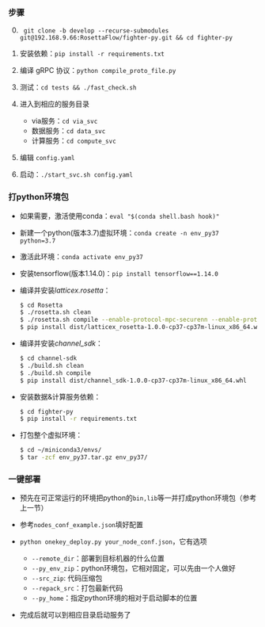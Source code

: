 ### 步骤
0. ` git clone -b develop --recurse-submodules git@192.168.9.66:RosettaFlow/fighter-py.git && cd fighter-py`
1. 安装依赖：`pip install -r requirements.txt`
2. 编译 gRPC 协议：`python compile_proto_file.py`
3. 测试：`cd tests && ./fast_check.sh`
4. 进入到相应的服务目录

     * via服务：`cd via_svc`
     * 数据服务：`cd data_svc`
     * 计算服务：`cd compute_svc`
5. 编辑 `config.yaml`
6. 启动：`./start_svc.sh config.yaml`



### 打python环境包

* 如果需要，激活使用conda：`eval "$(conda shell.bash hook)"`

* 新建一个python(版本3.7)虚拟环境：`conda create -n env_py37 python=3.7`

* 激活此环境：`conda activate env_py37`

* 安装tensorflow(版本1.14.0)：`pip install tensorflow==1.14.0`

* 编译并安装*latticex.rosetta*：

  ```bash
  $ cd Rosetta
  $ ./rosetta.sh clean
  $ ./rosetta.sh compile --enable-protocol-mpc-securenn --enable-protocol-mpc-helix;
  $ pip install dist/latticex_rosetta-1.0.0-cp37-cp37m-linux_x86_64.whl
  ```

* 编译并安装*channel_sdk*：

  ```bash
  $ cd channel-sdk
  $ ./build.sh clean
  $ ./build.sh compile
  $ pip install dist/channel_sdk-1.0.0-cp37-cp37m-linux_x86_64.whl
  ```

* 安装数据&计算服务依赖：

  ```bash
  $ cd fighter-py
  $ pip install -r requirements.txt
  ```

* 打包整个虚拟环境：

  ```bash
  $ cd ~/miniconda3/envs/
  $ tar -zcf env_py37.tar.gz env_py37/
  ```



### 一键部署

* 预先在可正常运行的环境把python的`bin,lib`等一并打成python环境包（参考上一节）

* 参考`nodes_conf_example.json`填好配置
* `python onekey_deploy.py your_node_conf.json`，它有选项
  * `--remote_dir`：部署到目标机器的什么位置
  * `--py_env_zip`：python环境包，它相对固定，可以先由一个人做好
  * `--src_zip`: 代码压缩包
  * `--repack_src`：打包最新代码
  * `--py_home`：指定python环境的相对于启动脚本的位置
* 完成后就可以到相应目录启动服务了

